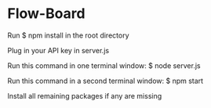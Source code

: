 # Flow-Board

Run $ npm install in the root directory

Plug in your API key in server.js

Run this command in one terminal window: 
$ node server.js

Run this command in a second terminal window: 
$ npm start

Install all remaining packages if any are missing 